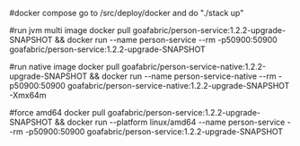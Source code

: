 #docker compose
go to /src/deploy/docker and do "./stack up"

#run jvm multi image
docker pull goafabric/person-service:1.2.2-upgrade-SNAPSHOT && docker run --name person-service --rm -p50900:50900 goafabric/person-service:1.2.2-upgrade-SNAPSHOT

#run native image
docker pull goafabric/person-service-native:1.2.2-upgrade-SNAPSHOT && docker run --name person-service-native --rm -p50900:50900 goafabric/person-service-native:1.2.2-upgrade-SNAPSHOT -Xmx64m

#force amd64
docker pull goafabric/person-service:1.2.2-upgrade-SNAPSHOT && docker run --platform linux/amd64 --name person-service --rm -p50900:50900 goafabric/person-service:1.2.2-upgrade-SNAPSHOT
